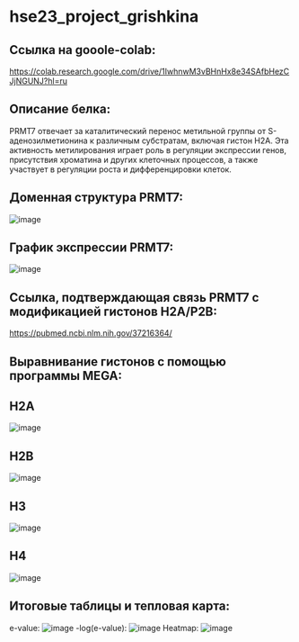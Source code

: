 # hse23_project_grishkina
## Ссылка на gooole-colab: <br />
https://colab.research.google.com/drive/1IwhnwM3vBHnHx8e34SAfbHezCJjNGUNJ?hl=ru
## Описание белка: <br />
PRMT7 отвечает за каталитический перенос метильной группы от S-аденозилметионина к различным субстратам, включая гистон Н2А. Эта активность метилирования играет роль в регуляции экспрессии генов, присутствия хроматина и других клеточных процессов, а также участвует в регуляции роста и дифференцировки клеток.
## Доменная структура PRMT7:
![image](https://github.com/Valeria2305/hse23_project_grishkina/assets/77625525/ee755417-64de-4cf9-947f-94872e4f1603)
## График экспрессии PRMT7:
![image](https://github.com/Valeria2305/hse23_project_grishkina/assets/77625525/72bc30cd-df47-408c-85c3-733a88a6ad15)
## Ссылка, подтверждающая связь PRMT7 с модификацией гистонов H2A/Р2B:
https://pubmed.ncbi.nlm.nih.gov/37216364/
## Выравнивание гистонов с помощью программы MEGA:
## H2A
![image](https://github.com/Valeria2305/hse23_project_grishkina/assets/77625525/98fe992b-5b07-47a7-8112-65e479cc0320)
## H2B
![image](https://github.com/Valeria2305/hse23_project_grishkina/assets/77625525/6d74a5f3-9750-49fa-a733-1de4b97199be)
## H3
![image](https://github.com/Valeria2305/hse23_project_grishkina/assets/77625525/7b718adb-ce66-4534-9ee8-d60b64b50c7e)
## H4
![image](https://github.com/Valeria2305/hse23_project_grishkina/assets/77625525/74ad25f0-dcbc-44ed-8e59-18f9c2b3e5ba)
## Итоговые таблицы и тепловая карта:
e-value:
![image](https://github.com/Valeria2305/hse23_project_grishkina/assets/77625525/92777704-9d76-4d14-9113-6ff73390ed6b)
-log(e-value):
![image](https://github.com/Valeria2305/hse23_project_grishkina/assets/77625525/5c01276d-197f-47d4-a83e-1a2747fb8f7b)
Heatmap:
![image](https://github.com/Valeria2305/hse23_project_grishkina/assets/77625525/18dd043e-e379-45d2-ba79-743aee2bcc85)






